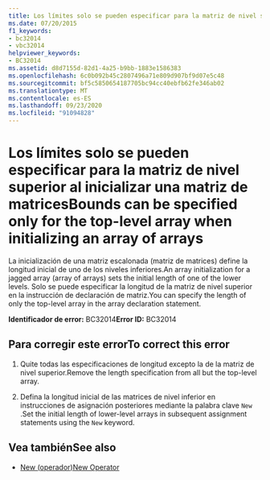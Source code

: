 ```yaml
---
title: Los límites solo se pueden especificar para la matriz de nivel superior al inicializar una matriz de matrices
ms.date: 07/20/2015
f1_keywords:
- bc32014
- vbc32014
helpviewer_keywords:
- BC32014
ms.assetid: d8d7155d-82d1-4a25-b9bb-1883e1586383
ms.openlocfilehash: 6c0b092b45c2807496a71e809d907bf9d07e5c48
ms.sourcegitcommit: bf5c5850654187705bc94cc40ebfb62fe346ab02
ms.translationtype: MT
ms.contentlocale: es-ES
ms.lasthandoff: 09/23/2020
ms.locfileid: "91094828"
---
```

# <a name="bounds-can-be-specified-only-for-the-top-level-array-when-initializing-an-array-of-arrays"></a><span data-ttu-id="e76df-102">Los límites solo se pueden especificar para la matriz de nivel superior al inicializar una matriz de matrices</span><span class="sxs-lookup"><span data-stu-id="e76df-102">Bounds can be specified only for the top-level array when initializing an array of arrays</span></span>

<span data-ttu-id="e76df-103">La inicialización de una matriz escalonada (matriz de matrices) define la longitud inicial de uno de los niveles inferiores.</span><span class="sxs-lookup"><span data-stu-id="e76df-103">An array initialization for a jagged array (array of arrays) sets the initial length of one of the lower levels.</span></span> <span data-ttu-id="e76df-104">Solo se puede especificar la longitud de la matriz de nivel superior en la instrucción de declaración de matriz.</span><span class="sxs-lookup"><span data-stu-id="e76df-104">You can specify the length of only the top-level array in the array declaration statement.</span></span>  
  
 <span data-ttu-id="e76df-105">**Identificador de error:** BC32014</span><span class="sxs-lookup"><span data-stu-id="e76df-105">**Error ID:** BC32014</span></span>  
  
## <a name="to-correct-this-error"></a><span data-ttu-id="e76df-106">Para corregir este error</span><span class="sxs-lookup"><span data-stu-id="e76df-106">To correct this error</span></span>  
  
1. <span data-ttu-id="e76df-107">Quite todas las especificaciones de longitud excepto la de la matriz de nivel superior.</span><span class="sxs-lookup"><span data-stu-id="e76df-107">Remove the length specification from all but the top-level array.</span></span>  
  
2. <span data-ttu-id="e76df-108">Defina la longitud inicial de las matrices de nivel inferior en instrucciones de asignación posteriores mediante la palabra clave `New` .</span><span class="sxs-lookup"><span data-stu-id="e76df-108">Set the initial length of lower-level arrays in subsequent assignment statements using the `New` keyword.</span></span>  
  
## <a name="see-also"></a><span data-ttu-id="e76df-109">Vea también</span><span class="sxs-lookup"><span data-stu-id="e76df-109">See also</span></span>

- [<span data-ttu-id="e76df-110">New (operador)</span><span class="sxs-lookup"><span data-stu-id="e76df-110">New Operator</span></span>](../language-reference/operators/new-operator.md)
